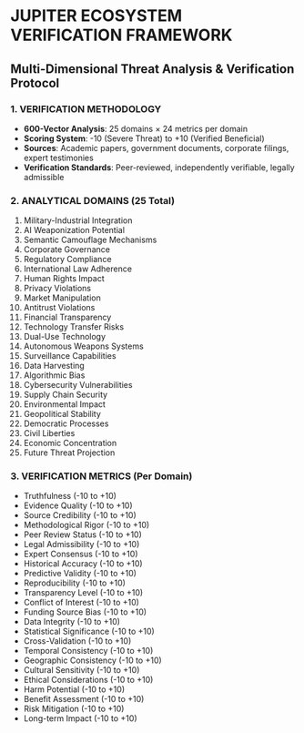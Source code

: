 # JUPITER ECOSYSTEM VERIFICATION FRAMEWORK
## Multi-Dimensional Threat Analysis & Verification Protocol

### 1. VERIFICATION METHODOLOGY
- **600-Vector Analysis**: 25 domains × 24 metrics per domain
- **Scoring System**: -10 (Severe Threat) to +10 (Verified Beneficial)
- **Sources**: Academic papers, government documents, corporate filings, expert testimonies
- **Verification Standards**: Peer-reviewed, independently verifiable, legally admissible

### 2. ANALYTICAL DOMAINS (25 Total)
1. Military-Industrial Integration
2. AI Weaponization Potential
3. Semantic Camouflage Mechanisms
4. Corporate Governance
5. Regulatory Compliance
6. International Law Adherence
7. Human Rights Impact
8. Privacy Violations
9. Market Manipulation
10. Antitrust Violations
11. Financial Transparency
12. Technology Transfer Risks
13. Dual-Use Technology
14. Autonomous Weapons Systems
15. Surveillance Capabilities
16. Data Harvesting
17. Algorithmic Bias
18. Cybersecurity Vulnerabilities
19. Supply Chain Security
20. Environmental Impact
21. Geopolitical Stability
22. Democratic Processes
23. Civil Liberties
24. Economic Concentration
25. Future Threat Projection

### 3. VERIFICATION METRICS (Per Domain)
- Truthfulness (-10 to +10)
- Evidence Quality (-10 to +10)
- Source Credibility (-10 to +10)
- Methodological Rigor (-10 to +10)
- Peer Review Status (-10 to +10)
- Legal Admissibility (-10 to +10)
- Expert Consensus (-10 to +10)
- Historical Accuracy (-10 to +10)
- Predictive Validity (-10 to +10)
- Reproducibility (-10 to +10)
- Transparency Level (-10 to +10)
- Conflict of Interest (-10 to +10)
- Funding Source Bias (-10 to +10)
- Data Integrity (-10 to +10)
- Statistical Significance (-10 to +10)
- Cross-Validation (-10 to +10)
- Temporal Consistency (-10 to +10)
- Geographic Consistency (-10 to +10)
- Cultural Sensitivity (-10 to +10)
- Ethical Considerations (-10 to +10)
- Harm Potential (-10 to +10)
- Benefit Assessment (-10 to +10)
- Risk Mitigation (-10 to +10)
- Long-term Impact (-10 to +10)